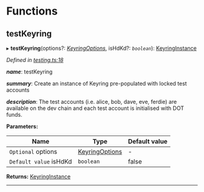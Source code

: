 

# Functions

<a id="testkeyring"></a>

##  testKeyring

▸ **testKeyring**(options?: *[KeyringOptions](_types_.md#keyringoptions)*, isHdKd?: *`boolean`*): [KeyringInstance](../interfaces/_types_.keyringinstance.md)

*Defined in [testing.ts:18](https://github.com/polkadot-js/common/blob/f1ca4ee/packages/keyring/src/testing.ts#L18)*

*__name__*: testKeyring

*__summary__*: Create an instance of Keyring pre-populated with locked test accounts

*__description__*: The test accounts (i.e. alice, bob, dave, eve, ferdie) are available on the dev chain and each test account is initialised with DOT funds.

**Parameters:**

| Name | Type | Default value |
| ------ | ------ | ------ |
| `Optional` options | [KeyringOptions](_types_.md#keyringoptions) | - |
| `Default value` isHdKd | `boolean` | false |

**Returns:** [KeyringInstance](../interfaces/_types_.keyringinstance.md)

___

